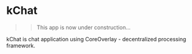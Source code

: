 # kChat

>> This app is now under construction...

kChat is chat application using CoreOverlay - decentralized processing framework.
